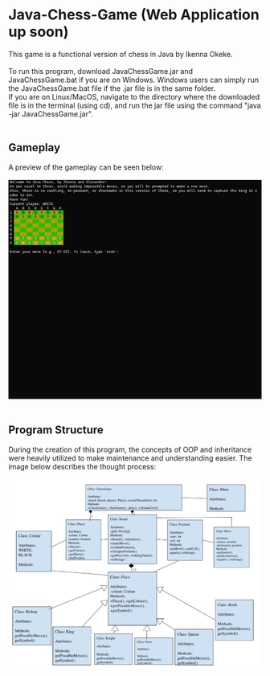 # Java-Chess-Game (Web Application up soon)
This game is a functional version of chess in Java by Ikenna Okeke.<br /><br />
To run this program, download JavaChessGame.jar and JavaChessGame.bat if you are on Windows. Windows users can simply run the JavaChessGame.bat file if the .jar file is in the same folder.<br />If you are on Linux/MacOS, navigate to the directory where the downloaded file is in the terminal (using cd), and run the jar file using the command "java -jar JavaChessGame.jar".<br /><br />
## Gameplay<br />
A preview of the gameplay can be seen below:<br /><br />
![](Chess-Program.gif)<br /><br />
## Program Structure<br />
During the creation of this program, the concepts of OOP and inheritance were heavily utilized to make maintenance and understanding easier. The image below describes the thought process:<br /><br />
![](Program-Chart.png)

